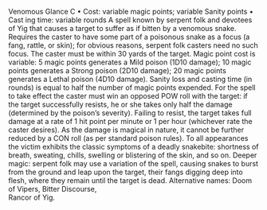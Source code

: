 Venomous Glance C
• Cost:  variable magic points; variable Sanity points
•
 Cast
ing time: variable rounds
A spell known by serpent folk and devotees of Yig that 
causes a target to suffer as if bitten by a venomous snake. 
Requires the caster to have some part of a poisonous snake 
as a focus (a fang, rattle, or skin); for obvious reasons, 
serpent folk casters need no such focus. 
The caster must be within 30 yards of the target. Magic 
point cost is variable: 5 magic points generates a Mild 
poison (1D10 damage); 10 magic points generates a 
Strong poison (2D10 damage); 20 magic points generates 
a Lethal poison (4D10 damage). Sanity loss and casting time (in rounds) is equal to half the number of magic 
points expended. 
For the spell to take effect the caster must win an 
opposed POW roll with the target: if the target successfully 
resists, he or she takes only half the damage (determined 
by the poison’s severity). Failing to resist, the target takes 
full damage at a rate of 1 hit point per minute or 1 per 
hour (whichever rate the caster desires). As the damage is 
magical in nature, it cannot be further reduced by a CON 
roll (as per standard poison rules). To all appearances the 
victim exhibits the classic symptoms of a deadly snakebite: 
shortness of breath, sweating, chills, swelling or blistering 
of the skin, and so on.
Deeper magic: serpent folk may use a variation of the spell, 
causing snakes to burst from the ground and leap upon 
the target, their fangs digging deep into flesh, where they 
remain until the target is dead.
Alternative names: Doom of Vipers, Bitter Discourse,  
Rancor of Yig.
 
